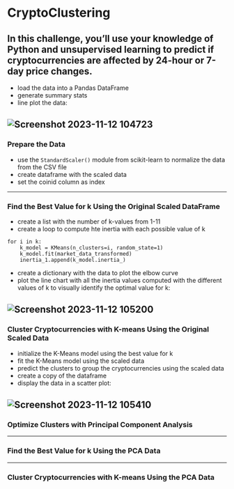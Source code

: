 # CryptoClustering
In this challenge, you’ll use your knowledge of Python and unsupervised learning to predict if cryptocurrencies are affected by 24-hour or 7-day price changes.
---
- load the data into a Pandas DataFrame
- generate summary stats
- line plot the data:
  
![Screenshot 2023-11-12 104723](https://github.com/Faith-Hall/CryptoClustering/assets/135525815/0a1a5a12-6778-4c24-90cd-e16454cfc225)
---
### Prepare the Data
- use the `StandardScaler()` module from scikit-learn to normalize the data from the CSV file
- create dataframe with the scaled data
- set the coinid column as index
---
### Find the Best Value for k Using the Original Scaled DataFrame
- create a list with the number of k-values from 1-11
- create a loop to compute hte inertia with each possible value of k
```
for i in k:
    k_model = KMeans(n_clusters=i, random_state=1)
    k_model.fit(market_data_transformed)
    inertia_1.append(k_model.inertia_)
```
- create a dictionary with the data to plot the elbow curve
- plot the line chart with all the inertia values computed with the different values of k to visually identify the optimal value for k:

![Screenshot 2023-11-12 105200](https://github.com/Faith-Hall/CryptoClustering/assets/135525815/cb451ac4-8b8a-49a8-95d7-2a42e0c6074d)
---
### Cluster Cryptocurrencies with K-means Using the Original Scaled Data
- initialize the K-Means model using the best value for k
- fit the K-Means model using the scaled data
- predict the clusters to group the cryptocurrencies using the scaled data
- create a copy of the dataframe
- display the data in a scatter plot:

 ![Screenshot 2023-11-12 105410](https://github.com/Faith-Hall/CryptoClustering/assets/135525815/eddc2d9f-6d05-404b-8916-4d9b43b82eb8)
---
### Optimize Clusters with Principal Component Analysis
---
### Find the Best Value for k Using the PCA Data
---
### Cluster Cryptocurrencies with K-means Using the PCA Data





